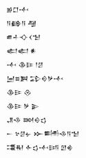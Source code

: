 <div class='block'>
<div class='line'>𒂊𒆸𒋾</div>
<div class='line'>𒀀𒂵𒀀 𒆷</div>
<div class='line'>𒌑𒈦𒋓𒌋𒈠</div>
<div class='line'>𒅗𒅗 𒀭</div>
<div class='line'>𒋾 𒆠𒄿 𒁹𒆪</div>
<div class='line'>𒅁𒊺𒀉 𒁉𒀪𒃻𒋾</div>
<div class='line'>𒆠𒄿 𒊮</div>
<div class='line'>𒆠𒄿 𒃻 𒉌</div>
<div class='line'>𒂗𒈾 𒇷𒀪𒌓</div>
<div class='line'>𒀸 𒆳𒆪𒉡 𒁍𒌦𒈾𒀀𒈠</div>
<div class='line'>𒃮𒊑 𒅆𒌓𒋾𒅀 𒇻𒄯</div>
</div>